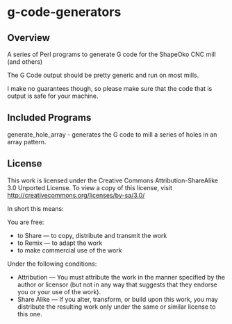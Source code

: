 g-code-generators
==================

Overview
--------

A series of Perl programs to generate G code for the ShapeOko CNC mill (and others)

The G Code output should be pretty generic and run on most mills.

I make no guarantees though, so please make sure that the code that is output is
safe for your machine.

Included Programs
-----------------

generate_hole_array - generates the G code to mill a series of holes in an array
pattern.

License
-------

This work is licensed under the Creative Commons Attribution-ShareAlike 3.0
Unported License. To view a copy of this license, visit
http://creativecommons.org/licenses/by-sa/3.0/

In short this means:

You are free:

* to Share — to copy, distribute and transmit the work
* to Remix — to adapt the work
* to make commercial use of the work

Under the following conditions:

* Attribution — You must attribute the work in the manner specified by the author or licensor (but not in any way that suggests that they endorse you or your use of the work).
* Share Alike — If you alter, transform, or build upon this work, you may distribute the resulting work only under the same or similar license to this one.
